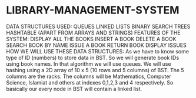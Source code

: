 # LIBRARY-MANAGEMENT-SYSTEM
DATA STRUCTURES USED: QUEUES LINKED LISTS BINARY SEARCH TREES HASHTABLE (APART FROM ARRAYS AND STRINGS) FEATURES OF THE SYSTEM: DISPLAY ALL THE BOOKS INSERT A BOOK DELETE A BOOK SEARCH BOOK BY NAME ISSUE  A BOOK RETURN BOOK DISPLAY ISSUES HOW WE WILL USE THESE DATA STRUCTURES: As we have to know some type of ID (numbers) to store data in BST. So we will generate book IDs using book names. In that algorithm we will use queues. We will use hashing using a 2D array of 10 x 5 (10 rows and 5 columns) of BST. The 5 columns are the racks. The columns will be Mathematics, Computer Science, Islamiat and others at indexes 0,1,2,3 and 4 respectively. So basically our every node in BST will contain a linked list.
